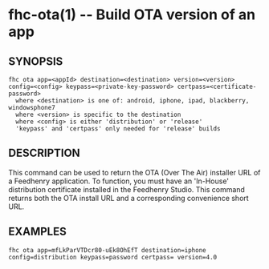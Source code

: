 fhc-ota(1) -- Build OTA version of an app
============================================

## SYNOPSIS

    fhc ota app=<appId> destination=<destination> version=<version> config=<config> keypass=<private-key-password> certpass=<certificate-password>
      where <destination> is one of: android, iphone, ipad, blackberry, windowsphone7
      where <version> is specific to the destination
      where <config> is either 'distribution' or 'release'
      'keypass' and 'certpass' only needed for 'release' builds
    
## DESCRIPTION

This command can be used to return the OTA (Over The Air) installer URL of a Feedhenry application. To function, you must have an 'In-House' distribution certificate installed in the Feedhenry Studio. This command returns both the OTA install URL and a corresponding convenience short URL.

## EXAMPLES

    fhc ota app=mfLkParVTDcr80-uEk8OhEfT destination=iphone config=distribution keypass=password certpass= version=4.0
